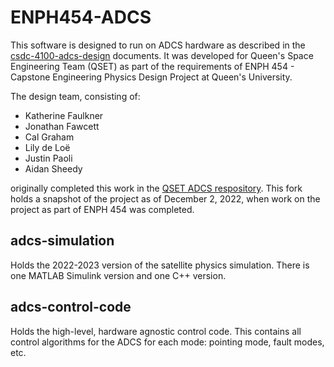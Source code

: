 # ENPH454-ADCS
This software is designed to run on ADCS hardware as described in the [csdc-4100-adcs-design](https://queensuca.sharepoint.com/:f:/r/teams/GROUP-QSET/Shared%20Documents/Satellite-General/csdc/4000-systems-design/csdc-4100-adcs-design?csf=1&web=1&e=ExKmLO) documents. It was developed for Queen's Space Engineering Team (QSET) as part of the requirements of ENPH 454 - Capstone Engineering Physics Design Project at Queen's University. 

The design team, consisting of:
- Katherine Faulkner
- Jonathan Fawcett
- Cal Graham
- Lily de Loë
- Justin Paoli
- Aidan Sheedy

originally completed this work in the [QSET ADCS respository](https://github.com/queens-satellite-team/adcs). This fork holds a snapshot of the project as of December 2, 2022, when work on the project as part of ENPH 454 was completed.

## adcs-simulation
Holds the 2022-2023 version of the satellite physics simulation. There is one MATLAB Simulink version and one C++ version.

## adcs-control-code
Holds the high-level, hardware agnostic control code. This contains all control algorithms for the ADCS for each mode: pointing mode, fault modes, etc.
